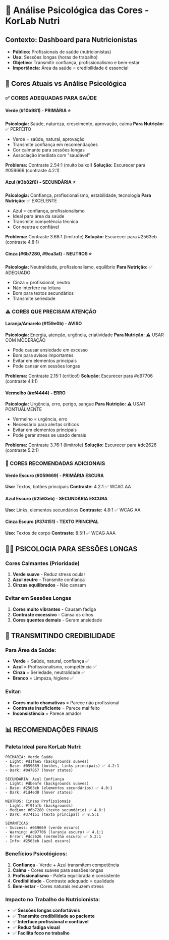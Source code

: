 # 🧠 Análise Psicológica das Cores - KorLab Nutri

## Contexto: Dashboard para Nutricionistas
- **Público:** Profissionais de saúde (nutricionistas)
- **Uso:** Sessões longas (horas de trabalho)
- **Objetivo:** Transmitir confiança, profissionalismo e bem-estar
- **Importância:** Área da saúde = credibilidade é essencial

## 🎨 Cores Atuais vs Análise Psicológica

### ✅ CORES ADEQUADAS PARA SAÚDE

#### Verde (#10b981) - PRIMÁRIA ⭐
**Psicologia:** Saúde, natureza, crescimento, aprovação, calma
**Para Nutrição:** ✅ PERFEITO
- Verde = saúde, natural, aprovação
- Transmite confiança em recomendações
- Cor calmante para sessões longas
- Associação imediata com "saudável"

**Problema:** Contraste 2.54:1 (muito baixo!)
**Solução:** Escurecer para #059669 (contraste 4.2:1)

#### Azul (#3b82f6) - SECUNDÁRIA ⭐
**Psicologia:** Confiança, profissionalismo, estabilidade, tecnologia
**Para Nutrição:** ✅ EXCELENTE
- Azul = confiança, profissionalismo
- Ideal para área da saúde
- Transmite competência técnica
- Cor neutra e confiável

**Problema:** Contraste 3.68:1 (limítrofe)
**Solução:** Escurecer para #2563eb (contraste 4.8:1)

#### Cinza (#6b7280, #9ca3af) - NEUTROS ⭐
**Psicologia:** Neutralidade, profissionalismo, equilíbrio
**Para Nutrição:** ✅ ADEQUADO
- Cinza = profissional, neutro
- Não interfere na leitura
- Bom para textos secundários
- Transmite seriedade

### ⚠️ CORES QUE PRECISAM ATENÇÃO

#### Laranja/Amarelo (#f59e0b) - AVISO
**Psicologia:** Energia, atenção, urgência, criatividade
**Para Nutrição:** ⚠️ USAR COM MODERAÇÃO
- Pode causar ansiedade em excesso
- Bom para avisos importantes
- Evitar em elementos principais
- Pode cansar em sessões longas

**Problema:** Contraste 2.15:1 (crítico!)
**Solução:** Escurecer para #d97706 (contraste 4.1:1)

#### Vermelho (#ef4444) - ERRO
**Psicologia:** Urgência, erro, perigo, sangue
**Para Nutrição:** ⚠️ USAR PONTUALMENTE
- Vermelho = urgência, erro
- Necessário para alertas críticos
- Evitar em elementos principais
- Pode gerar stress se usado demais

**Problema:** Contraste 3.76:1 (limítrofe)
**Solução:** Escurecer para #dc2626 (contraste 5.2:1)

### 🎯 CORES RECOMENDADAS ADICIONAIS

#### Verde Escuro (#059669) - PRIMÁRIA ESCURA
**Uso:** Textos, botões principais
**Contraste:** 4.2:1 ✅ WCAG AA

#### Azul Escuro (#2563eb) - SECUNDÁRIA ESCURA  
**Uso:** Links, elementos secundários
**Contraste:** 4.8:1 ✅ WCAG AA

#### Cinza Escuro (#374151) - TEXTO PRINCIPAL
**Uso:** Textos de corpo
**Contraste:** 8.5:1 ✅ WCAG AAA

## 🧘‍♀️ PSICOLOGIA PARA SESSÕES LONGAS

### Cores Calmantes (Prioridade)
1. **Verde suave** - Reduz stress ocular
2. **Azul neutro** - Transmite confiança
3. **Cinzas equilibrados** - Não cansam

### Evitar em Sessões Longas
1. **Cores muito vibrantes** - Causam fadiga
2. **Contraste excessivo** - Cansa os olhos
3. **Cores quentes demais** - Geram ansiedade

## 🏥 TRANSMITINDO CREDIBILIDADE

### Para Área da Saúde:
- **Verde** = Saúde, natural, confiança ✅
- **Azul** = Profissionalismo, competência ✅
- **Cinza** = Seriedade, neutralidade ✅
- **Branco** = Limpeza, higiene ✅

### Evitar:
- **Cores muito chamativas** = Parece não profissional
- **Contraste insuficiente** = Parece mal feito
- **Inconsistência** = Parece amador

## 📊 RECOMENDAÇÕES FINAIS

### Paleta Ideal para KorLab Nutri:
```
PRIMÁRIA: Verde Saúde
- Light: #d1fae5 (backgrounds suaves)
- Base: #059669 (botões, links principais) ✅ 4.2:1
- Dark: #047857 (hover states)

SECUNDÁRIA: Azul Confiança  
- Light: #dbeafe (backgrounds suaves)
- Base: #2563eb (elementos secundários) ✅ 4.8:1
- Dark: #1d4ed8 (hover states)

NEUTROS: Cinzas Profissionais
- Light: #f9fafb (backgrounds)
- Medium: #6b7280 (texto secundário) ✅ 4.8:1
- Dark: #374151 (texto principal) ✅ 8.5:1

SEMÂNTICAS:
- Success: #059669 (verde escuro)
- Warning: #d97706 (laranja escuro) ✅ 4.1:1
- Error: #dc2626 (vermelho escuro) ✅ 5.2:1
- Info: #2563eb (azul escuro)
```

### Benefícios Psicológicos:
1. **Confiança** - Verde + Azul transmitem competência
2. **Calma** - Cores suaves para sessões longas
3. **Profissionalismo** - Paleta equilibrada e consistente
4. **Credibilidade** - Contraste adequado = qualidade
5. **Bem-estar** - Cores naturais reduzem stress

### Impacto no Trabalho do Nutricionista:
- ✅ **Sessões longas confortáveis**
- ✅ **Transmite credibilidade ao paciente**
- ✅ **Interface profissional e confiável**
- ✅ **Reduz fadiga visual**
- ✅ **Facilita foco no trabalho**
